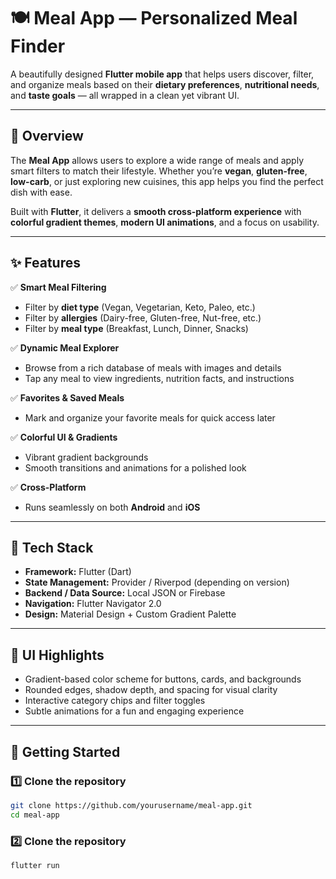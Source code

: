 # 🍽️ Meal App — Personalized Meal Finder

A beautifully designed **Flutter mobile app** that helps users discover, filter, and organize meals based on their **dietary preferences**, **nutritional needs**, and **taste goals** — all wrapped in a clean yet vibrant UI.

---

## 🌈 Overview

The **Meal App** allows users to explore a wide range of meals and apply smart filters to match their lifestyle. Whether you’re **vegan**, **gluten-free**, **low-carb**, or just exploring new cuisines, this app helps you find the perfect dish with ease.  

Built with **Flutter**, it delivers a **smooth cross-platform experience** with **colorful gradient themes**, **modern UI animations**, and a focus on usability.

---

## ✨ Features

✅ **Smart Meal Filtering**  
- Filter by **diet type** (Vegan, Vegetarian, Keto, Paleo, etc.)  
- Filter by **allergies** (Dairy-free, Gluten-free, Nut-free, etc.)  
- Filter by **meal type** (Breakfast, Lunch, Dinner, Snacks)

✅ **Dynamic Meal Explorer**  
- Browse from a rich database of meals with images and details  
- Tap any meal to view ingredients, nutrition facts, and instructions

✅ **Favorites & Saved Meals**  
- Mark and organize your favorite meals for quick access later  

✅ **Colorful UI & Gradients**  
- Vibrant gradient backgrounds  
- Smooth transitions and animations for a polished look  

✅ **Cross-Platform**  
- Runs seamlessly on both **Android** and **iOS**

---

## 🧠 Tech Stack

- **Framework:** Flutter (Dart)
- **State Management:** Provider / Riverpod (depending on version)
- **Backend / Data Source:** Local JSON or Firebase
- **Navigation:** Flutter Navigator 2.0
- **Design:** Material Design + Custom Gradient Palette

---

## 🎨 UI Highlights

- Gradient-based color scheme for buttons, cards, and backgrounds  
- Rounded edges, shadow depth, and spacing for visual clarity  
- Interactive category chips and filter toggles  
- Subtle animations for a fun and engaging experience  

---

## 🚀 Getting Started

### 1️⃣ Clone the repository
```bash
git clone https://github.com/yourusername/meal-app.git
cd meal-app
```
### 2️⃣ Clone the repository
```bash
flutter run
